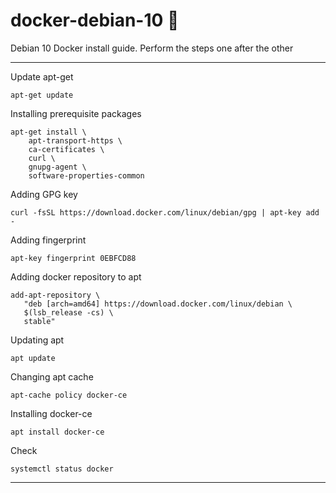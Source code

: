 # docker-debian-10 🐳
Debian 10 Docker install guide.
Perform the steps one after the other

----

Update apt-get
```
apt-get update
```

Installing prerequisite packages
```
apt-get install \
    apt-transport-https \
    ca-certificates \
    curl \
    gnupg-agent \
    software-properties-common
```

Adding GPG key
```
curl -fsSL https://download.docker.com/linux/debian/gpg | apt-key add -
```

Adding fingerprint
```
apt-key fingerprint 0EBFCD88
```

Adding docker repository to apt
```
add-apt-repository \
   "deb [arch=amd64] https://download.docker.com/linux/debian \
   $(lsb_release -cs) \
   stable"
```

Updating apt
```
apt update
```

Changing apt cache
```
apt-cache policy docker-ce
```

Installing docker-ce
```
apt install docker-ce
```

Check
```
systemctl status docker
```
----
